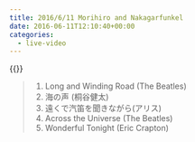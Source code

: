 ```yaml
---
title: 2016/6/11 Morihiro and Nakagarfunkel
date: 2016-06-11T12:10:40+00:00
categories:
  - live-video
---
```


{{<youtube kvLmLNUwolA>}}

> 1. Long and Winding Road (The Beatles)  
> 2. 海の声 (桐谷健太)
> 3. 遠くで汽笛を聞きながら(アリス)  
> 4. Across the Universe (The Beatles)
> 5. Wonderful Tonight (Eric Crapton)

